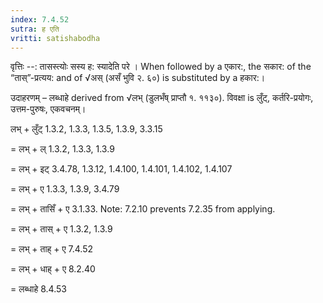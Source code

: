 ```yaml
---
index: 7.4.52
sutra: ह एति
vritti: satishabodha
---
```



वृत्तिः --: तासस्त्योः सस्य ह: स्यादेति परे । When followed by a एकार:, the सकार: of the “तास्”-प्रत्यय: and of √अस् (असँ भुवि २. ६०) is substituted by a हकार:।


उदाहरणम् – लब्धाहे derived from √लभ् (डुलभँष् प्राप्तौ १. ११३०). विवक्षा is लुँट्, कर्तरि-प्रयोगः, उत्तम-पुरुषः, एकवचनम्।


लभ् + लुँट् 1.3.2, 1.3.3, 1.3.5, 1.3.9, 3.3.15 

= लभ् + ल् 1.3.2, 1.3.3, 1.3.9 

= लभ् + इट् 3.4.78, 1.3.12, 1.4.100, 1.4.101, 1.4.102, 1.4.107 

= लभ् + ए 1.3.3, 1.3.9, 3.4.79 

= लभ् + तासिँ + ए 3.1.33. Note: 7.2.10 prevents 7.2.35 from applying. 

= लभ् + तास् + ए 1.3.2, 1.3.9 

= लभ् + ताह् + ए 7.4.52 

= लभ् + धाह् + ए 8.2.40 

= लब्धाहे 8.4.53

